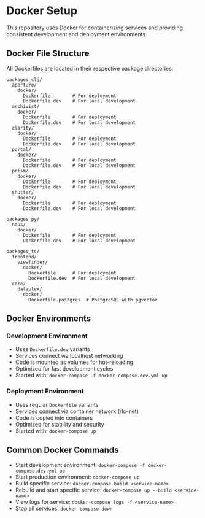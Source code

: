 # Docker Setup

This repository uses Docker for containerizing services and providing consistent development and deployment environments.

## Docker File Structure

All Dockerfiles are located in their respective package directories:

```
packages_clj/
  aperture/
    docker/
      Dockerfile        # For deployment
      Dockerfile.dev    # For local development
  archivist/
    docker/
      Dockerfile        # For deployment
      Dockerfile.dev    # For local development
  clarity/
    docker/
      Dockerfile        # For deployment
      Dockerfile.dev    # For local development
  portal/
    docker/
      Dockerfile        # For deployment
      Dockerfile.dev    # For local development
  prism/
    docker/
      Dockerfile        # For deployment
      Dockerfile.dev    # For local development
  shutter/
    docker/
      Dockerfile        # For deployment
      Dockerfile.dev    # For local development

packages_py/
  nous/
    docker/
      Dockerfile        # For deployment
      Dockerfile.dev    # For local development

packages_ts/
  frontend/
    viewfinder/
      docker/
        Dockerfile      # For deployment
        Dockerfile.dev  # For local development
  core/
    dataplex/
      docker/
        Dockerfile.postgres  # PostgreSQL with pgvector
```

## Docker Environments

### Development Environment

- Uses `Dockerfile.dev` variants
- Services connect via localhost networking
- Code is mounted as volumes for hot-reloading
- Optimized for fast development cycles
- Started with: `docker-compose -f docker-compose.dev.yml up`

### Deployment Environment

- Uses regular `Dockerfile` variants
- Services connect via container network (rlc-net)
- Code is copied into containers
- Optimized for stability and security
- Started with: `docker-compose up`

## Common Docker Commands

- Start development environment: `docker-compose -f docker-compose.dev.yml up`
- Start production environment: `docker-compose up`
- Build specific service: `docker-compose build <service-name>`
- Rebuild and start specific service: `docker-compose up --build <service-name>`
- View logs for service: `docker-compose logs -f <service-name>`
- Stop all services: `docker-compose down`
